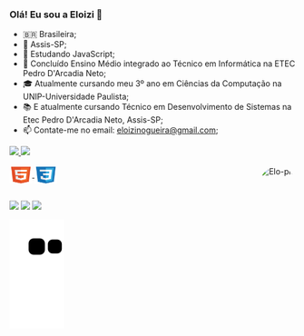 ### Olá! Eu sou a Eloizi  👋

- 🇧🇷 Brasileira;
- 🏡 Assis-SP;
- 🌱 Estudando JavaScript;
- 💬 Concluído Ensino Médio integrado ao Técnico em Informática na ETEC Pedro D'Arcadia Neto;
- 🎓 Atualmente cursando meu 3º ano em Ciências da Computação na UNIP-Universidade Paulista;
- 📚 E atualmente cursando Técnico em Desenvolvimento de Sistemas na Etec Pedro D'Arcadia Neto, Assis-SP;
- 📫 Contate-me no email: eloizinogueira@gmail.com;



<div>
  <a href="https://github.com/Eloizi">
  <img height="180em" src="https://github-readme-stats.vercel.app/api?username=Eloizi&show_icons=true&theme=dracula&include_all_commits=true&count_private=true"/>
  <img height="180em" src="https://github-readme-stats.vercel.app/api/top-langs/?username=Eloizi&layout=compact&langs_count=7&theme=dracula"/>
</div>
  
<div style="display: inline_block"><br>
  <img align="center" alt="Elo-HTML" height="30" width="40" src="https://raw.githubusercontent.com/devicons/devicon/master/icons/html5/html5-original.svg">
  <img align="center" alt="Elo-CSS" height="30" width="40" src="https://raw.githubusercontent.com/devicons/devicon/master/icons/css3/css3-original.svg">
  
  
 <img align="right" alt="Elo-pic" height="150" style="border-radius:50px;" src="https://i.picasion.com/pic91/0605eeeb3fbe98a4d070a656fb73f447.gif">
  
</div>
  
  ##
 
<div> 
  
  <a href="https://www.instagram.com/eloizi16/" target="_blank"><img src="https://img.shields.io/badge/-Instagram-%23E4405F?style=for-the-badge&logo=instagram&logoColor=white" target="_blank"></a>
  <a href = "mailto:contatoeloizinogueira@gmail.com"><img src="https://img.shields.io/badge/-Gmail-%23333?style=for-the-badge&logo=gmail&logoColor=white" target="_blank"></a>
  <a href="https://www.linkedin.com/in/eloizi-nogueira-6726761a9/" target="_blank"><img src="https://img.shields.io/badge/-LinkedIn-%230077B5?style=for-the-badge&logo=linkedin&logoColor=white" target="_blank"></a> 
 
 ![Snake animation](https://github.com/Eloizi/Eloizi/blob/output/github-contribution-grid-snake.svg)
 
</div>


